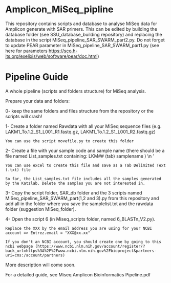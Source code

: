 # Amplicon_MiSeq_pipline
This repository contains scripts and database to analyse MiSeq data for Amplicon generate with SAR primers.
This can be edited by building the database folder (see SSU_database_building repository) and replacing the database in the script MiSeq_pipeline_SAR_SWARM_part2.py. Do not forget to update PEAR parameter in MiSeq_pipeline_SAR_SWARM_part1.py (see here for parameters https://sco.h-its.org/exelixis/web/software/pear/doc.html)

# Pipeline Guide

A whole pipeline (scripts and folders structure) for MiSeq analysis.

Prepare your data and folders:

0- keep the same folders and files structure from the repository or the scripts will crash!

1- Create a folder named Rawdata with all your MiSeq sequence files (e.g. LAKM1_To.1.2_S1_L001_R1.fastq.gz, LAKM1_To.1.2_S1_L001_R2.fastq.gz)

	You can use the script movefile.py to create this folder

2- Create a file with your sample code and sample name (there should be a file named List_samples.txt containing: LKM## (tab) samplename ) \n '

	You can use excel to create this file and save as a Tab Delimited Text (.txt) file
	
	So far, the List_samples.txt file includes all the samples generated by the Katzlab. Delete the samples you are not interested in.
	
3- Copy the script folder, SAR_db folder and the 3 scripts named MiSeq_pipeline_SAR_SWARM_part(1,2 and 3).py from this repository and add all in the folder where you save the samplelist.txt and the rawdata folder (suggestion MiSeq_folder).

4- Open the script 6 (in Miseq_scripts folder, named 6_BLASTn_V2.py).

	Replace the XXX by the email address you are using for your NCBI account => Entrez.email = "XXX@xx.xx"
	
	If you don't an NCBI account, you should create one by going to this ncbi webpage (https://www.ncbi.nlm.nih.gov/account/register/?back_url=https%3A%2F%2Fwww.ncbi.nlm.nih.gov%2Fbioproject&partners-uri=cms:/account/partners)

More description will come soon.

For a detailed guide, see Miseq Amplicon Bioinformatics Pipeline.pdf 
